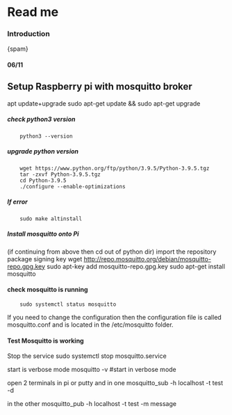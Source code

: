 # Read me

### Introduction
{spam}




#### 06/11 

  ## Setup Raspberry pi with mosquitto broker
  
  apt update+upgrade
        sudo apt-get update && sudo apt-get upgrade
      
      
 ##### check python3 version
        python3 --version
      
  ##### upgrade python version
        wget https://www.python.org/ftp/python/3.9.5/Python-3.9.5.tgz
        tar -zxvf Python-3.9.5.tgz
        cd Python-3.9.5
        ./configure --enable-optimizations
	
 ##### If error
        sudo make altinstall
        
 ##### Install mosquitto onto Pi
 (if continuing from above then cd out of python dir)
 import the repository package signing key
        wget http://repo.mosquitto.org/debian/mosquitto-repo.gpg.key
        sudo apt-key add mosquitto-repo.gpg.key
        sudo apt-get install mosquitto
       
 #### check mosquitto is running
        sudo systemctl status mosquitto

If you need to change the configuration then the configuration file is called mosquitto.conf and is located in the /etc/mosquitto folder.

#### Test Mosquitto is working

Stop the service 
				sudo systemctl stop mosquitto.service
				
start is verbose mode 
				mosquitto -v   #start in verbose mode
				
open 2 terminals in pi or putty and in one
				mosquitto_sub -h localhost -t test -d

in the other
				mosquitto_pub -h localhost -t test -m message
        
  
